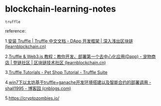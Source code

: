 # blockchain-learning-notes

`truffle `

reference:

1.[安装 Truffle | Truffle 中文文档 - DApp 开发框架 | 深入浅出区块链 (learnblockchain.cn)](https://learnblockchain.cn/docs/truffle/getting-started/installation.html#)

2.[Truffle &amp; Web3.js 教程：教你开发、部署第一个去中心化应用(Dapp) - 宠物商店 | 登链社区 | 区块链技术社区 (learnblockchain.cn)](https://learnblockchain.cn/2018/01/12/first-dapp/)

3.[Truffle Tutorials - Pet Shop Tutorial - Truffle Suite](https://trufflesuite.com/tutorial/)

4.[win7下以太坊基于truffle+ganache开发环境搭建以及智能合约的部署调用 - shall1995 - 博客园 (cnblogs.com)](https://www.cnblogs.com/shall1995/p/11619732.html)


5.https://cryptozombies.io/

